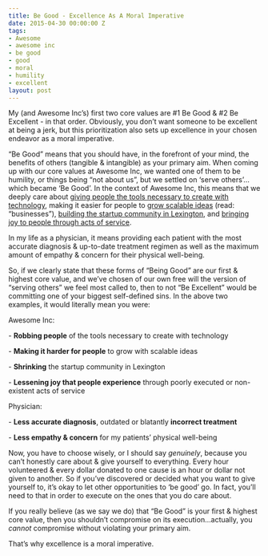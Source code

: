 ```yaml
---
title: Be Good - Excellence As A Moral Imperative
date: 2015-04-30 00:00:00 Z
tags:
- Awesome
- awesome inc
- be good
- good
- moral
- humility
- excellent
layout: post
---
```

 
<p>My (and Awesome Inc’s) first two core values are #1 Be Good &amp; #2 Be Excellent - in that order.  Obviously, you don’t want someone to be excellent at being a jerk, but this prioritization also sets up excellence in your chosen endeavor as a moral imperative. </p><p>“Be Good” means that you should have, in the forefront of your mind, the benefits of others (tangible &amp; intangible) as your primary aim.  When coming up with our core values at Awesome Inc, we wanted one of them to be humility, or things being “not about us”, but we settled on ‘serve others’&hellip;which became ‘Be Good’.  In the context of Awesome Inc, this means that we deeply care about <a href="http://www.awesomeincu.com/" target="_blank">giving people the tools necessary to create with technology</a>, making it easier for people to <a href="http://fellowship.awesomeinc.org/" target="_blank">grow scalable ideas</a> (read: “businesses”), <a href="http://www.5across.org/" target="_blank">building the startup community in Lexington</a>, and <a href="http://continuousjoy.org/" target="_blank">bringing joy to people through acts of service</a>.  </p><p>In my life as a physician, it means providing each patient with the most accurate diagnosis &amp; up-to-date treatment regimen as well as the maximum amount of empathy &amp; concern for their physical well-being.</p><p>So, if we clearly state that these forms of “Being Good” are our first &amp; highest core value, and we’ve chosen of our own free will the version of “serving others” we feel most called to, then to not “Be Excellent” would be committing one of your biggest self-defined sins.  In the above two examples, it would literally mean you were:</p><p>Awesome Inc:</p><p>- <b>Robbing people</b> of the tools necessary to create with technology</p><p>- <b>Making it harder for people</b> to grow with scalable ideas</p><p>- <b>Shrinking</b> the startup community in Lexington</p><p>- <b>Lessening joy that people experience</b> through poorly executed or non-existent acts of service</p><p>Physician:</p><p>- <b>Less accurate diagnosis</b>, outdated or blatantly <b>incorrect treatment</b></p><p>- <b>Less empathy &amp; concern</b> for my patients’ physical well-being</p><p>Now, you have to choose wisely, or I should say <i>genuinely</i>, because you can’t honestly care about &amp; give yourself to everything.  Every hour volunteered &amp; every dollar donated to one cause is an hour or dollar not given to another.  So if you’ve discovered or decided what you want to give yourself to, it’s okay to let other opportunities to ‘be good’ go.  In fact, you’ll need to that in order to execute on the ones that you do care about.</p><p>If you really believe (as we say we do) that “Be Good” is your first &amp; highest core value, then you shouldn’t compromise on its execution&hellip;actually, you <i>cannot</i> compromise without violating your primary aim.</p><p>That’s why excellence is a moral imperative.</p>
